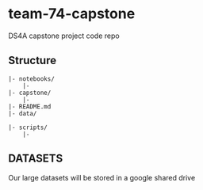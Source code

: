 # team-74-capstone
DS4A capstone project code repo 


## Structure
```
|- notebooks/
    |- 
|- capstone/
    |-
|- README.md
|- data/
    
|- scripts/
    |-

```


## DATASETS
Our large datasets will be stored in a google shared drive
